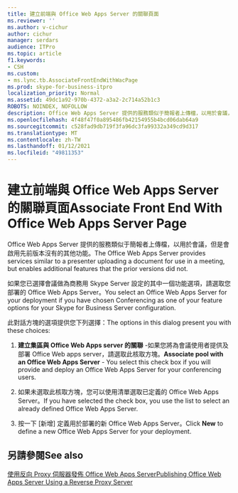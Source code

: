 ```yaml
---
title: 建立前端與 Office Web Apps Server 的關聯頁面
ms.reviewer: ''
ms.author: v-cichur
author: cichur
manager: serdars
audience: ITPro
ms.topic: article
f1.keywords:
- CSH
ms.custom:
- ms.lync.tb.AssociateFrontEndWithWacPage
ms.prod: skype-for-business-itpro
localization_priority: Normal
ms.assetid: 49dc1a92-970b-4372-a3a2-2c714a52b1c3
ROBOTS: NOINDEX, NOFOLLOW
description: Office Web Apps Server 提供的服務類似于簡報者上傳檔，以用於會議，但是會啟用先前版本沒有的其他功能。
ms.openlocfilehash: 4f48f47f0a895486fb42154955b4bcd06dab64a9
ms.sourcegitcommit: c528fad9db719f3fa96dc3fa99332a349cd9d317
ms.translationtype: MT
ms.contentlocale: zh-TW
ms.lasthandoff: 01/12/2021
ms.locfileid: "49811353"
---
```

# <a name="associate-front-end-with-office-web-apps-server-page"></a><span data-ttu-id="e8a38-103">建立前端與 Office Web Apps Server 的關聯頁面</span><span class="sxs-lookup"><span data-stu-id="e8a38-103">Associate Front End With Office Web Apps Server Page</span></span>

<span data-ttu-id="e8a38-104">Office Web Apps Server 提供的服務類似于簡報者上傳檔，以用於會議，但是會啟用先前版本沒有的其他功能。</span><span class="sxs-lookup"><span data-stu-id="e8a38-104">The Office Web Apps Server provides services similar to a presenter uploading a document for use in a meeting, but enables additional features that the prior versions did not.</span></span>

<span data-ttu-id="e8a38-105">如果您已選擇會議做為商務用 Skype Server 設定的其中一個功能選項，請選取您部署的 Office Web Apps Server。</span><span class="sxs-lookup"><span data-stu-id="e8a38-105">You select an Office Web Apps Server for your deployment if you have chosen Conferencing as one of your feature options for your Skype for Business Server configuration.</span></span>

<span data-ttu-id="e8a38-106">此對話方塊的選項提供您下列選擇：</span><span class="sxs-lookup"><span data-stu-id="e8a38-106">The options in this dialog present you with these choices:</span></span>

1. <span data-ttu-id="e8a38-107">**建立集區與 Office Web Apps server 的關聯** -如果您將為會議使用者提供及部署 Office Web apps server，請選取此核取方塊。</span><span class="sxs-lookup"><span data-stu-id="e8a38-107">**Associate pool with an Office Web Apps Server** - You select this check box if you will provide and deploy an Office Web Apps Server for your conferencing users.</span></span>

2. <span data-ttu-id="e8a38-108">如果未選取此核取方塊，您可以使用清單選取已定義的 Office Web Apps Server。</span><span class="sxs-lookup"><span data-stu-id="e8a38-108">If you have selected the check box, you use the list to select an already defined Office Web Apps Server.</span></span>

3. <span data-ttu-id="e8a38-109">按一下 [新增] 定義用於部署的新 Office Web Apps Server。</span><span class="sxs-lookup"><span data-stu-id="e8a38-109">Click **New** to define a new Office Web Apps Server for your deployment.</span></span>

## <a name="see-also"></a><span data-ttu-id="e8a38-110">另請參閱</span><span class="sxs-lookup"><span data-stu-id="e8a38-110">See also</span></span>

[<span data-ttu-id="e8a38-111">使用反向 Proxy 伺服器發佈 Office Web Apps Server</span><span class="sxs-lookup"><span data-stu-id="e8a38-111">Publishing Office Web Apps Server Using a Reverse Proxy Server</span></span>](https://technet.microsoft.com/library/0babe39f-c4b9-46f0-995a-33dc99c2be03.aspx)
